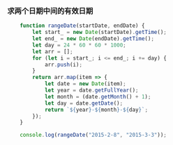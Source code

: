 <!--
 * @Description: In User Settings Edit
 * @Author: your name
 * @Date: 2019-09-01 17:35:10
 * @LastEditTime: 2019-09-01 17:35:28
 * @LastEditors: Please set LastEditors
 -->
### 求两个日期中间的有效日期 

```js
    function rangeDate(startDate, endDate) {
        let start_ = new Date(startDate).getTime();
        let end_ = new Date(endDate).getTime();
        let day = 24 * 60 * 60 * 1000;
        let arr = [];
        for (let i = start_; i <= end_; i += day) {
            arr.push(i);
        }
        return arr.map(item => {
            let date = new Date(item);
            let year = date.getFullYear();
            let month = (date.getMonth() + 1);
            let day = date.getDate();
            return `${year}-${month}-${day}`;
        });
    }

    console.log(rangeDate("2015-2-8", "2015-3-3"));
```
